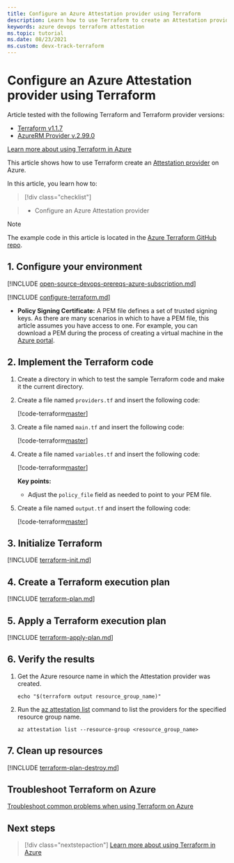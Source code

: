 ```yaml
---
title: Configure an Azure Attestation provider using Terraform
description: Learn how to use Terraform to create an Attestation provider on Azure.
keywords: azure devops terraform attestation
ms.topic: tutorial
ms.date: 08/23/2021
ms.custom: devx-track-terraform
---
```


# Configure an Azure Attestation provider using Terraform

Article tested with the following Terraform and Terraform provider versions:

- [Terraform v1.1.7](https://releases.hashicorp.com/terraform/)
- [AzureRM Provider v.2.99.0](https://registry.terraform.io/providers/hashicorp/azurerm/latest/docs)

[Learn more about using Terraform in Azure](/azure/terraform)

This article shows how to use Terraform create an [Attestation provider](/azure/attestation/overview) on Azure.

In this article, you learn how to:
> [!div class="checklist"]

> * Configure an Azure Attestation provider

> [!NOTE]
> The example code in this article is located in the [Azure Terraform GitHub repo](https://github.com/Azure/terraform/tree/master/quickstart/101-attestation-provider).

## 1. Configure your environment

[!INCLUDE [open-source-devops-prereqs-azure-subscription.md](../includes/open-source-devops-prereqs-azure-subscription.md)]

[!INCLUDE [configure-terraform.md](includes/configure-terraform.md)]

- **Policy Signing Certificate:** A PEM file defines a set of trusted signing keys. As there are many scenarios in which to have a PEM file, this article assumes you have access to one. For example, you can download a PEM during the process of creating a virtual machine in the [Azure portal](https://portal.azure.com).

## 2. Implement the Terraform code

1. Create a directory in which to test the sample Terraform code and make it the current directory.

1. Create a file named `providers.tf` and insert the following code:

    [!code-terraform[master](~/terraform_samples/quickstart/101-attestation-provider/providers.tf)]

1. Create a file named `main.tf` and insert the following code:

    [!code-terraform[master](~/terraform_samples/quickstart/101-attestation-provider/main.tf)]

1. Create a file named `variables.tf` and insert the following code:

    [!code-terraform[master](~/terraform_samples/quickstart/101-attestation-provider/variables.tf)]
    
    **Key points:**
    
    - Adjust the `policy_file` field as needed to point to your PEM file.
    
1. Create a file named `output.tf` and insert the following code:

    [!code-terraform[master](~/terraform_samples/quickstart/101-attestation-provider/output.tf)]

## 3. Initialize Terraform

[!INCLUDE [terraform-init.md](includes/terraform-init.md)]

## 4. Create a Terraform execution plan

[!INCLUDE [terraform-plan.md](includes/terraform-plan.md)]

## 5. Apply a Terraform execution plan

[!INCLUDE [terraform-apply-plan.md](includes/terraform-apply-plan.md)]

## 6. Verify the results

1. Get the Azure resource name in which the Attestation provider was created.

    ```azurecli
    echo "$(terraform output resource_group_name)"
    ```

1. Run the [az attestation list](/cli/azure/attestation#az-attestation-list) command to list the providers for the specified resource group name.

    ```azurecli
    az attestation list --resource-group <resource_group_name>
    ```

## 7. Clean up resources

[!INCLUDE [terraform-plan-destroy.md](includes/terraform-plan-destroy.md)]

## Troubleshoot Terraform on Azure

[Troubleshoot common problems when using Terraform on Azure](troubleshoot.md)

## Next steps

> [!div class="nextstepaction"] 
> [Learn more about using Terraform in Azure](/azure/terraform)